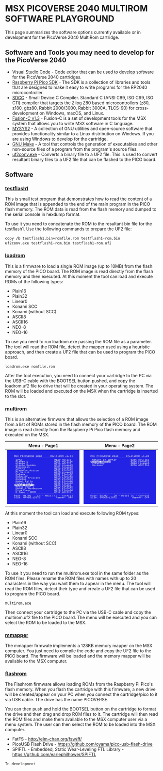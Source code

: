 # MSX PICOVERSE 2040 MULTIROM SOFTWARE PLAYGROUND

This page summarizes the software options currently available or in development for the PicoVerse 2040 MultiRom cartridge. 

## Software and Tools you may need to develop for the PicoVerse 2040

* [Visual Studio Code]( https://code.visualstudio.com/) - Code editor that can be used to develop software for the PicoVerse 2040 cartridges.
* [Raspberry Pi Pico SDK](https://github.com/raspberrypi/pico-sdk) - The SDK is a collection of libraries and tools that are designed to make it easy to write programs for the RP2040 microcontroller.  
* [SDCC](http://sdcc.sourceforge.net/) - Small Device C Compiler. Standard C (ANSI C89, ISO C99, ISO C11) compiler that targets the Zilog Z80 based microcontrollers (z80, z180, gbz80, Rabbit 2000/3000, Rabbit 3000A, TLCS-90) for cross-development on Windows, macOS, and Linux. 
* [Fusion-C v1.3](https://github.com/ericb59/FUSION-C-1.3) - Fusion-C is a set of development tools for the MSX system that allows you to write MSX software in C language.
* [MYSYS2](https://www.msys2.org/) - A collection of GNU utilities and open-source software that provides functionality similar to a Linux distribution on Windows. If you are using Windows to develop for the cartridge.
* [GNU Make](https://www.gnu.org/software/make/) - A tool that controls the generation of executables and other non-source files of a program from the program's source files.
* [uf2conv.exe](https://github.com/microsoft/uf2/) - Converts a binary file to a UF2 file. This is used to convert resultant binary files to a UF2 file that can be flashed to the PICO board. 

## Software

### [testflash1](testflash1/)

This is small test program that demonstrates how to read the content of a ROM image that is appended to the end of the main program in the PICO flash memory. The ROM data is read from the flash memory and dumped to the serial console in hexdump format.

To use it you need to concatenate the ROM to the resultant bin file for the testflash1. Use the following commands to prepare the UF2 file:

```
copy /b testflash1.bin+romfile.rom testflash1-rom.bin
uf2conv.exe testflash1-rom.bin testflash1-rom.uf2
```

### [loadrom](loadrom/dist/)

This is a firmware to load a single ROM image (up to 10MB) from the flash memory of the PICO board. The ROM image is read directly from the flash memory and then executed. At this moment the tool can load and execute ROMs of the following types:

* Plain16  
* Plain32  
* Linear0  
* Konami SCC  
* Konami (without SCC)  
* ASCII8  
* ASCII16 
* NEO-8 
* NEO-16

To use you need to run loadrom.exe passing the ROM file as a parameter. The tool will read the ROM file, detect the mapper used using a heuristic approach, and then create a UF2 file that can be used to program the PICO board. 
```
loadrom.exe romfile.rom
```
After the tool execution, you need to connect your cartridge to the PC via the USB-C cable with the BOOTSEL button pushed, and copy the loadrom.uf2 file to drive that will be created in your operating system. The ROM will be loaded and executed on the MSX when the cartridge is inserted to the slot.

### [multirom](multirom/)

This is an alternative firmware that allows the selection of a ROM image from a list of ROMs stored in the flash memory of the PICO board. The ROM image is read directly from the Raspberry Pi Pico flash memory and executed on the MSX. 

|Menu - Page1|Menu - Page2|
|---|---|
|![alt text](/images/Multirom1.png)|![alt text](/images/Multirom2.png)|

At this moment the tool can load and execute following ROM types:

* Plain16  
* Plain32  
* Linear0  
* Konami SCC  
* Konami (without SCC)  
* ASCII8  
* ASCII16  
* NEO-8 
* NEO-16
  
To use it you need to run the multirom.exe tool in the same folder as the ROM files. Please rename the ROM files with names with up to 20 characters in the way you want them to appear in the menu. The tool will read the ROM files, detect their type and create a UF2 file that can be used to program the PICO board. 

```
multirom.exe
```
Then connect your cartridge to the PC via the USB-C cable and copy the multirom.uf2 file to the PICO board. The menu will be executed and you can select the ROM to be loaded to the MSX.

### [mmapper](mmapper/)

The mmapper firmwate implements a 128KB memory mapper on the MSX computer. You just need to compile the code and copy the UF2 file to the PICO board. The firmware will be loaded and the memory mapper will be available to the MSX computer.

### [flashrom](flashrom/)

The Flashrom firmware allows loading ROMs from the Raspberry Pi Pico's flash memory. When you flash the cartridge with this firmware, a new drive will be created/appear on your PC when you connect the cartridge/pico to it via USB cable. The drive has the name PICOVERSE.

You can then push and hold the BOOTSEL button on the cartridge to format the drive and then drag and drop ROM files to it. The cartridge will then read the ROM files and make them available to the MSX computer user via a menu system. The user can then select the ROM to be loaded into the MSX computer.

* FatFS - http://elm-chan.org/fsw/ff/
* PicoUSB Flash Drive - https://github.com/oyama/pico-usb-flash-drive
* SPIFTL - Embedded, Static Wear-Leveling FTL Library - https://github.com/earlephilhower/SPIFTL

```
In development
```